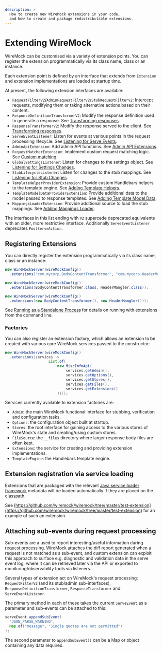 ```yaml
---
description: >
  How to create new WireMock extensions in your code,
  and how to create and package redistributable extensions.
---
```


# Extending WireMock

WireMock can be customised via a variety of extension points.
You can register the extension programmatically via its class name, class or an instance.

Each extension point is defined by an interface that extends from `Extension` and extension implementations are loaded at startup time.

At present, the following extension interfaces are available:
* `RequestFilterV2`/`AdminRequestFilterV2`/`StubRequestFilterV2`: Intercept requests, modifying them or taking alternative actions based on their content.
* `ResponseDefinitionTransformerV2`: Modify the response definition used to generate a response. See [Transforming responses](./extensibility/transforming-responses.md).
* `ResponseTransformerV2`: Modify the response served to the client. See [Transforming responses](./extensibility/transforming-responses.md).
* `ServeEventListener`: Listen for events at various points in the request processing lifecycle. See [Listening for Serve Events](./extensibility/listening-for-serve-events.md).
* `AdminApiExtension`: Add admin API functions. See [Admin API Extensions](./extensibility/extending-the-admin-api.md).
* `RequestMatcherExtension`: Implement custom request matching logic. See [Custom matching](./extensibility/custom-matching.md).
* `GlobalSettingsListener`: Listen for changes to the settings object. See [Listening for Settings Changes](./extensibility/listening-for-settings-changes.md).
* `StubLifecycleListener`: Listen for changes to the stub mappings. See [Listening for Stub Changes](./extensibility/listening-for-stub-changes.md).
* `TemplateHelperProviderExtension`: Provide custom Handlebars helpers to the template engine. See [Adding Template Helpers](./extensibility/adding-template-helpers.md).
* `TemplateModelDataProviderExtension`: Provide additional data to the model passed to response templates. See [Adding Template Model Data](./extensibility/adding-template-model-data.md).
* `MappingsLoaderExtension`: Provide additional source to load the stub mappings. See [Adding Mappings Loader](./extensibility/adding-mappings-loader.md).

The interfaces in this list ending with `V2` supercede deprecated equivalents with an older, more restrictive interface. Additionally `ServeEventListener` deprecates `PostServeAction`.

## Registering Extensions

You can directly register the extension programmatically via its class name,
class or an instance:

```java
new WireMockServer(wireMockConfig()
  .extensions("com.mycorp.BodyContentTransformer", "com.mycorp.HeaderMangler"));

new WireMockServer(wireMockConfig()
  .extensions(BodyContentTransformer.class, HeaderMangler.class));

new WireMockServer(wireMockConfig()
  .extensions(new BodyContentTransformer(), new HeaderMangler()));
```

See [Running as a Standalone Process](./standalone.md) for details on running with extensions from the command line.

### Factories

You can also register an extension factory, which allows an extension to be created with various core WireMock services passed to the constructor:

```java
new WireMockServer(wireMockConfig()
  .extensions(services ->
                    List.of(
                        new MiscInfoApi(
                            services.getAdmin(),
                            services.getOptions(),
                            services.getStores(),
                            services.getFiles(),
                            services.getExtensions()
                        ))));
```

Services currently available to extension factories are:

* `Admin`: the main WireMock functional interface for stubbing, verification and configuration tasks.
* `Options`: the configuration object built at startup.
* `Stores`: the root interface for gaining access to the various stores of WireMock's state and creating/using custom stores.
* `FileSource`: the `__files` directory where larger response body files are often kept.
* `Extensions`: the service for creating and providing extension implementations.
* `TemplateEngine`: the Handlebars template engine.

## Extension registration via service loading

Extensions that are packaged with the relevant [Java service loader framework](https://docs.oracle.com/javase/8/docs/api/java/util/ServiceLoader.html) metadata
will be loaded automatically if they are placed on the classpath.

See [https://github.com/wiremock/wiremock/tree/master/test-extension](https://github.com/wiremock/wiremock/tree/master/test-extension) for an example of such an extension.

## Attaching sub-events during request processing

Sub-events are a used to report interesting/useful information during request processing. WireMock attaches the diff report generated when a request is not matched as a sub-event, and custom extension can exploit this approach to surface e.g. diagnostic and validation data in the serve event log, where it can be retrieved later via the API or exported to monitoring/observability tools via listeners.


Several types of extension act on WireMock's request processing: `RequestFilterV2` (and its stub/admin sub-interfaces), `ResponseDefinitionTransformer`, `ResponseTransformer` and `ServeEventListener`.

The primary method in each of these takes the current `ServeEvent` as a parameter and sub-events can be attached to this:

```java
serveEvent.appendSubEvent(
  "JSON_PARSE_WARNING",
  Map.of("message", "Single quotes are not permitted")
);
```

The second parameter to `appendSubEvent()` can be a Map or object containing any data required.